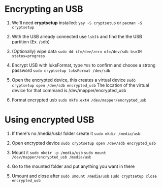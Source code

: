 # Encrypting an USB

1. We'll need **cryptsetup** installed:
  `yay -S cryptsetup` or `pacman -S cryptsetup`

2. With the USB already connected use `lsblk` and find the the USB partition (Ex. /sdb)

3. (Optionally) wipe data
  `sudo dd if=/dev/zero of=/dev/sdb bs=1M status=progress`

4. Encrypt USB with luksFormat, type `YES` to confirm and choose a strong password
  `sudo cryptsetup luksFormat /dev/sdb`

5. Open the encrypted device, this creates a virtual device
  `sudo cryptsetup open /dev/sdb encrypted_usb`
  The location of the virtual device for that command is /dev/mapper/encrypted_usb

6. Format encrypted usb
  `sudo mkfs.ext4 /dev/mapper/encrypted_usb`


# Using encrypted USB

1. If there's no /media/usb/ folder create it 
  `sudo mkdir /media/usb`

2. Open encrypted device 
  `sudo cryptsetup open /dev/sdb encrypted_usb`

3. Mount it 
  `sudo mkdir -p /media/usb`
  `sudo mount /dev/mapper/encrypted_usb /media/usb`

4. Go to the mounted folder and put anything you want in there 

5. Umount and close after
  `sudo umount /media/usb`
  `sudo cryptsetup close encrypted_usb`

